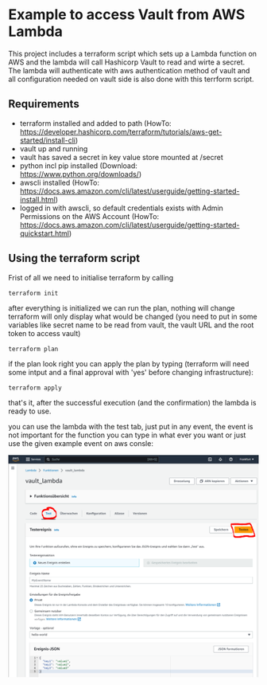 # Example to access Vault from AWS Lambda
This project includes a terraform script which sets up a Lambda function on AWS and the lambda will call Hashicorp Vault to read and wirte a secret. The lambda will authenticate with aws authentication method of vault and all configuration needed on vault side is also done with this terrform script.

## Requirements
* terraform installed and added to path (HowTo: https://developer.hashicorp.com/terraform/tutorials/aws-get-started/install-cli)
* vault up and running
* vault has saved a secret in key value store mounted at /secret
* python incl pip installed (Download: https://www.python.org/downloads/)
* awscli installed (HowTo: https://docs.aws.amazon.com/cli/latest/userguide/getting-started-install.html)
* logged in with awscli, so default credentials exists with Admin Permissions on the AWS Account (HowTo: https://docs.aws.amazon.com/cli/latest/userguide/getting-started-quickstart.html)

## Using the terraform script
Frist of all we need to initialise terraform by calling 
```
terraform init
```

after everything is initialized we can run the plan, nothing will change terraform will only display what would be changed
(you need to put in some variables like secret name to be read from vault, the vault URL and the root token to access vault)
```
terraform plan
```

if the plan look right you can apply the plan by typing (terraform will need some intput and a final approval with 'yes' before changing infrastructure):

```
terraform apply
```

that's it, after the successful execution (and the confirmation) the lambda is ready to use.

you can use the lambda with the test tab, just put in any event, the event is not important for the function you can type in what ever you want or just use the given example event on aws consle:

![img.png](img.png)